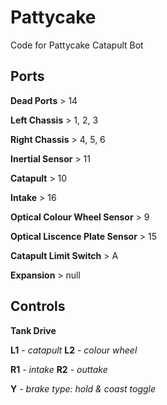 # Pattycake
Code for Pattycake Catapult Bot

## Ports

**Dead Ports**
    > 14

**Left Chassis**
    > 1, 2, 3

**Right Chassis**
    > 4, 5, 6

**Inertial Sensor**
    > 11

**Catapult**
    > 10

**Intake**
    > 16

**Optical Colour Wheel Sensor**
    > 9

**Optical Liscence Plate Sensor**
    > 15

**Catapult Limit Switch**
    > A

**Expansion**
    > null
    

## Controls

**Tank Drive**

**L1** - *catapult*
**L2** - *colour wheel*

**R1** - *intake*
**R2** - *outtake*

**Y** - *brake type:* *hold & coast toggle*